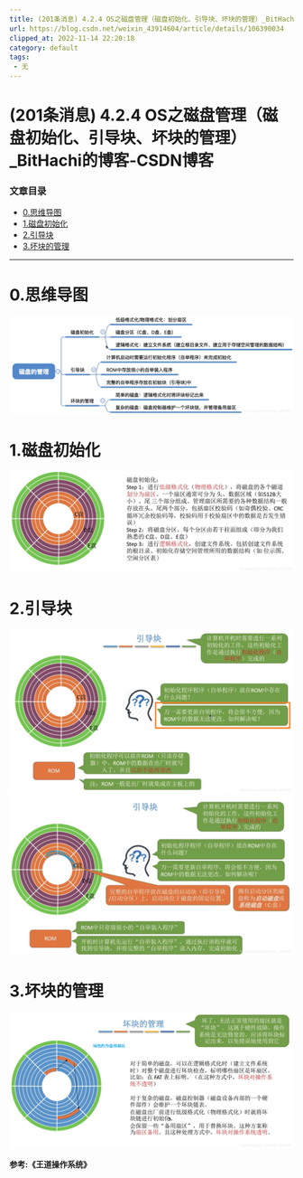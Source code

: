 ```yaml
---
title: (201条消息) 4.2.4 OS之磁盘管理（磁盘初始化、引导块、坏块的管理）_BitHachi的博客-CSDN博客
url: https://blog.csdn.net/weixin_43914604/article/details/106390034
clipped_at: 2022-11-14 22:20:18
category: default
tags: 
 - 无
---
```



# (201条消息) 4.2.4 OS之磁盘管理（磁盘初始化、引导块、坏块的管理）_BitHachi的博客-CSDN博客

### 文章目录

*   [0.思维导图](#0_3)
*   [1.磁盘初始化](#1_6)
*   [2.引导块](#2_9)
*   [3.坏块的管理](#3_12)

* * *

# 0.思维导图

![在这里插入图片描述](assets/1668435618-5a6c2383eb70e5a7fcb4c108d38b550e.png)

# 1.磁盘初始化

![在这里插入图片描述](assets/1668435618-4a9c761571d413a30fe47277044dca2b.png)

# 2.引导块

![在这里插入图片描述](assets/1668435618-b1e837c9dea1f7270136d8f53573f0d5.png)  
![在这里插入图片描述](assets/1668435618-739fdca221c2f9aa910757c2ba1e8a84.png)

# 3.坏块的管理

![在这里插入图片描述](assets/1668435618-d38d1ba707cf16a86634626ad152a6e8.png)

**参考:《王道操作系统》**